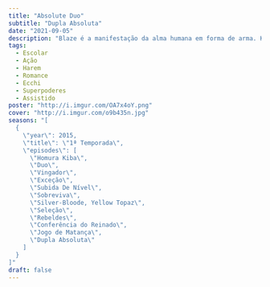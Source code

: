 ```yaml
---
title: "Absolute Duo"
subtitle: "Dupla Absoluta"
date: "2021-09-05"
description: "Blaze é a manifestação da alma humana em forma de arma. Kokonoe Tooru é capaz utilizar o Blaze, porém sua Balze não é uma arma, mas sim um escudo. A história segue o nosso protagonista Tooru em uma escola que ensina como utilizar sua Blaze e a aprimorar suas habilidades de batalha. E graças ao Duo, um sistema de parceria, ele acaba vivendo com uma linda garota de cabelo prateado."
tags:
  - Escolar
  - Ação
  - Harem
  - Romance
  - Ecchi
  - Superpoderes
  - Assistido
poster: "http://i.imgur.com/OA7x4oY.png"
cover: "http://i.imgur.com/o9b435n.jpg"
seasons: "[
  {
    \"year\": 2015,
    \"title\": \"1ª Temporada\",
    \"episodes\": [
      \"Homura Kiba\",
      \"Duo\",
      \"Vingador\",
      \"Exceção\",
      \"Subida De Nível\",
      \"Sobreviva\",
      \"Silver-Bloode, Yellow Topaz\",
      \"Seleção\",
      \"Rebeldes\",
      \"Conferência do Reinado\",
      \"Jogo de Matança\",
      \"Dupla Absoluta\"
    ]
  }
]"
draft: false
---
```

